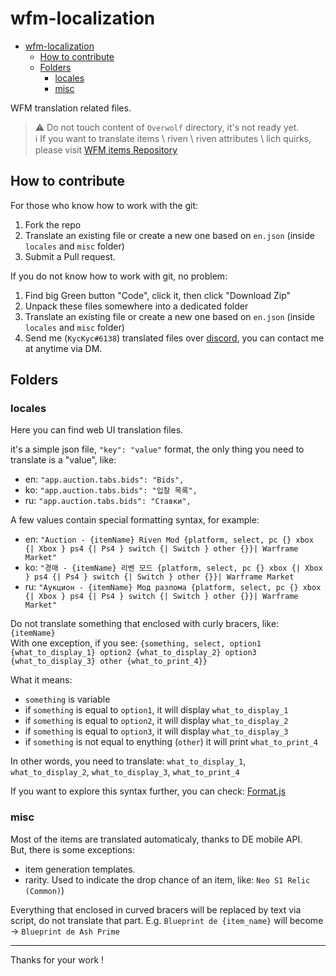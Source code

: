 # wfm-localization

- [wfm-localization](#wfm-localization)
  - [How to contribute](#how-to-contribute)
  - [Folders](#folders)
    - [locales](#locales)
    - [misc](#misc)

WFM translation related files.

> :warning: Do not touch content of `Overwolf` directory, it's not ready yet.  
> :information_source: If you want to translate items \ riven \ riven attributes \ lich quirks, please visit [WFM items Repository](https://github.com/42bytes-team/wfm-items)

## How to contribute

For those who know how to work with the git:

1) Fork the repo
2) Translate an existing file or create a new one based on `en.json` (inside `locales` and `misc` folder)
3) Submit a Pull request.

If you do not know how to work with git, no problem:

1) Find big Green button "Code", click it, then click "Download Zip"
2) Unpack these files somewhere into a dedicated folder
3) Translate an existing file or create a new one based on `en.json` (inside `locales` and `misc` folder)
4) Send me (`KycKyc#6138`) translated files over [discord](https://discord.gg/M7BHnPS), you can contact me at anytime via DM.

## Folders

### locales

Here you can find web UI translation files.

it's a simple json file, `"key": "value"` format, the only thing you need to translate is a "value", like:

- en: `"app.auction.tabs.bids": "Bids",`
- ko: `"app.auction.tabs.bids": "입찰 목록",`
- ru: `"app.auction.tabs.bids": "Ставки",`

A few values contain special formatting syntax, for example:

- en: `"Auction - {itemName} Riven Mod {platform, select, pc {} xbox {| Xbox } ps4 {| Ps4 } switch {| Switch } other {}}| Warframe Market"`
- ko: `"경매 - {itemName} 리벤 모드 {platform, select, pc {} xbox {| Xbox } ps4 {| Ps4 } switch {| Switch } other {}}| Warframe Market`
- ru: `"Аукцион - {itemName} Мод разлома {platform, select, pc {} xbox {| Xbox } ps4 {| Ps4 } switch {| Switch } other {}}| Warframe Market"`

Do not translate something that enclosed with curly bracers, like: `{itemName}`  
With one exception, if you see: `{something, select, option1 {what_to_display_1} option2 {what_to_display_2} option3 {what_to_display_3} other {what_to_print_4}}`

What it means:

- `something` is variable
- if `something` is equal to `option1`, it will display `what_to_display_1`
- if `something` is equal to `option2`, it will display `what_to_display_2`
- if `something` is equal to `option3`, it will display `what_to_display_3`
- if `something` is not equal to enything (`other`) it will print `what_to_print_4`

In other words, you need to translate: `what_to_display_1`, `what_to_display_2`, `what_to_display_3`, `what_to_print_4`

If you want to explore this syntax further, you can check: [Format.js](https://formatjs.io/docs/core-concepts/icu-syntax/)

### misc

Most of the items are translated automaticaly, thanks to DE mobile API.  
But, there is some exceptions:

- item generation templates.
- rarity. Used to indicate the drop chance of an item, like: `Neo S1 Relic (Common)`)

Everything that enclosed in curved bracers will be replaced by text via script, do not translate that part.
E.g. `Blueprint de {item_name}` will become -> `Blueprint de Ash Prime`

---

Thanks for your work !
